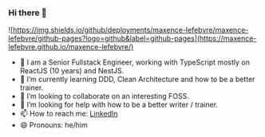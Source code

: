 ### Hi there 👋

![https://img.shields.io/github/deployments/maxence-lefebvre/maxence-lefebvre/github-pages?logo=github&label=github-pages](https://maxence-lefebvre.github.io/maxence-lefebvre/)

<!--
**maxence-lefebvre/maxence-lefebvre** is a ✨ _special_ ✨ repository because its `README.md` (this file) appears on your GitHub profile.

Here are some ideas to get you started:

- 🔭 I’m currently working on ...
- 🌱 I’m currently learning ...
- 👯 I’m looking to collaborate on ...
- 🤔 I’m looking for help with ...
- 💬 Ask me about ...
- 📫 How to reach me: ...
- 😄 Pronouns: ...
- ⚡ Fun fact: ...
-->

- 🔭 I am a Senior Fullstack Engineer, working with TypeScript mostly on ReactJS (10 years) and NestJS.
- 🌱 I’m currently learning DDD, Clean Architecture and how to be a better trainer.
- 👯 I’m looking to collaborate on an interesting FOSS.
- 🤔 I’m looking for help with how to be a better writer / trainer.
- 📫 How to reach me: [LinkedIn](https://www.linkedin.com/in/maxence-lefebvre/)
- 😄 Pronouns: he/him
